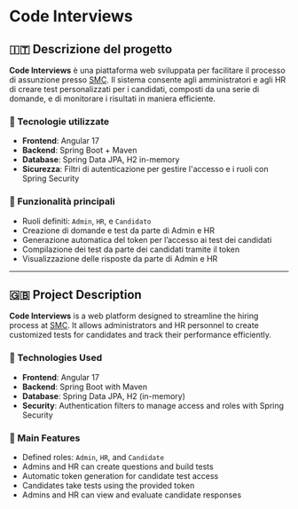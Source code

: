 # Code Interviews

## 🇮🇹 Descrizione del progetto

**Code Interviews** è una piattaforma web sviluppata per facilitare il processo di assunzione presso [SMC](https://www.smc.it/homepage). Il sistema consente agli amministratori e agli HR di creare test personalizzati per i candidati, composti da una serie di domande, e di monitorare i risultati in maniera efficiente.

### 🔧 Tecnologie utilizzate

- **Frontend**: Angular 17
- **Backend**: Spring Boot + Maven
- **Database**: Spring Data JPA, H2 in-memory
- **Sicurezza**: Filtri di autenticazione per gestire l'accesso e i ruoli con Spring Security

### 🧩 Funzionalità principali

- Ruoli definiti: `Admin`, `HR`, e `Candidato`
- Creazione di domande e test da parte di Admin e HR
- Generazione automatica del token per l’accesso ai test dei candidati
- Compilazione dei test da parte dei candidati tramite il token
- Visualizzazione delle risposte da parte di Admin e HR

---

## 🇬🇧 Project Description

**Code Interviews** is a web platform designed to streamline the hiring process at [SMC](https://www.smc.it/homepage). It allows administrators and HR personnel to create customized tests for candidates and track their performance efficiently.

### 🔧 Technologies Used

- **Frontend**: Angular 17
- **Backend**: Spring Boot with Maven
- **Database**: Spring Data JPA, H2 (in-memory)
- **Security**: Authentication filters to manage access and roles with Spring Security

### 🧩 Main Features

- Defined roles: `Admin`, `HR`, and `Candidate`
- Admins and HR can create questions and build tests
- Automatic token generation for candidate test access
- Candidates take tests using the provided token
- Admins and HR can view and evaluate candidate responses
